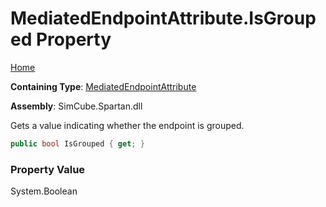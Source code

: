 # MediatedEndpointAttribute\.IsGrouped Property

[Home](../../../../README.md)

**Containing Type**: [MediatedEndpointAttribute](../README.md)

**Assembly**: SimCube\.Spartan\.dll

  
Gets a value indicating whether the endpoint is grouped\.

```csharp
public bool IsGrouped { get; }
```

### Property Value

System\.Boolean

